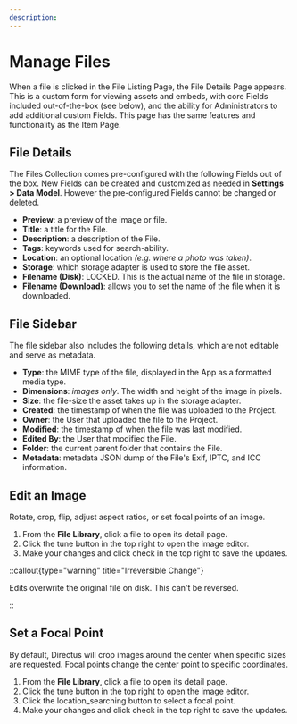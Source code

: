```yaml
---
description:
---
```


# Manage Files

When a file is clicked in the File Listing Page, the File Details Page appears. This is a custom form for viewing assets
and embeds, with core Fields included out-of-the-box (see below), and the ability for Administrators to add additional
custom Fields. This page has the same features and functionality as the
Item Page.

<!-- TODO: ![Files](https://cdn.directus.io/docs/v9/app-guide/file-library/file-library-20220305A/files-20220305A.webp) -->

<!-- TODO: Bring over Data Studio icons -->

<!-- ## Action Buttons

Notice the following Buttons in the Header:


- <span mi btn >check</span> – Saves any edits made to the file.
- <span mi btn sec>tune</span> – Please see [Edit an Image](#edit-an-image) to learn more.
- <span mi btn sec>save_alt</span> – Downloads the file to your current device.
- <span mi btn sec>drive_file_move</span> – Moves selected File(s) to another Folder.
- <span mi btn dngr>delete</span> – Permanently removes the File and its metadata. This action is permanent and cannot
  be undone.

::callout{type="info" title="Deleting Files Linked to Items"}

By default, Directus will not allow you to delete a File until you remove it from any and all related Items. However,
this behavior can be reconfigured so that Files automatically update when the image is deleted by setting the relational
constraint of your File Field to `SET NULL` or `CASCADE` when the File is deleted.

:: -->

## File Details

The Files Collection comes pre-configured with the following Fields out of the box. New Fields can be created and
customized as needed in **Settings > Data Model**. However the pre-configured Fields cannot be changed or deleted.

<!-- TODO: ![File Details](https://cdn.directus.io/docs/v9/app-guide/file-library/file-library-20220305A/file-details-20220305A.webp) -->

- **Preview**: a preview of the image or file.
- **Title**: a title for the File.
- **Description**: a description of the File.
- **Tags**: keywords used for search-ability.
- **Location**: an optional location _(e.g. where a photo was taken)_.
- **Storage**: which storage adapter is used to store the file asset.
- **Filename (Disk)**: LOCKED. This is the actual name of the file in storage.
- **Filename (Download)**: allows you to set the name of the file when it is downloaded.

## File Sidebar

The file sidebar also includes the following details, which are not editable and serve as metadata.

<!-- TODO: ![File Sidebar](https://cdn.directus.io/docs/v9/app-guide/file-library/file-library-20220305A/file-sidebar-20220305A.webp) -->

- **Type**: the MIME type of the file, displayed in the App as a formatted media type.
- **Dimensions**: _images only_. The width and height of the image in pixels.
- **Size**: the file-size the asset takes up in the storage adapter.
- **Created**: the timestamp of when the file was uploaded to the Project.
- **Owner**: the User that uploaded the file to the Project.
- **Modified**: the timestamp of when the file was last modified.
- **Edited By**: the User that modified the File.
- **Folder**: the current parent folder that contains the File.
- **Metadata**: metadata JSON dump of the File's Exif, IPTC, and ICC information.

## Edit an Image

Rotate, crop, flip, adjust aspect ratios, or set focal points of an image.

1. From the **File Library**, click a file to open its detail page.
2. Click the <span mi btn sec>tune</span> button in the top right to open the image editor.
3. Make your changes and click <span mi btn>check</span> in the top right to save the updates.

::callout{type="warning" title="Irreversible Change"}

Edits overwrite the original file on disk. This can't be reversed.

::

## Set a Focal Point

By default, Directus will crop images around the center when specific sizes are requested. Focal points change the
center point to specific coordinates.

1. From the **File Library**, click a file to open its detail page.
2. Click the <span mi btn sec>tune</span> button in the top right to open the image editor.
3. Click the <span mi btn sec>location_searching</span> button to select a focal point.
4. Make your changes and click <span mi btn>check</span> in the top right to save the updates.
